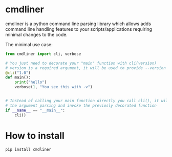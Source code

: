 # cmdliner

cmdliner is a python command line parsing library which allows adds command line handling features to your scripts/applications requiring minimal changes to the code.

The minimal use case:
```python
from cmdliner import cli, verbose

# You just need to decorate your "main" function with cli(version)
# version is a required argument, it will be used to provide --version
@cli("1.0")
def main():
    print("hello")
    verbose(1, "You see this with -v")


# Instead of calling your main function directly you call cli(), it will handle
# the argument parsing and invoke the previosly decorated function
if __name__ == "__main__":
    cli()
```

# How to install
```
pip install cmdliner
```
